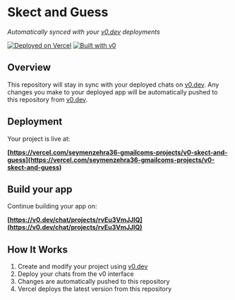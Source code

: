 # Skect and Guess

*Automatically synced with your [v0.dev](https://v0.dev) deployments*

[![Deployed on Vercel](https://img.shields.io/badge/Deployed%20on-Vercel-black?style=for-the-badge&logo=vercel)](https://vercel.com/seymenzehra36-gmailcoms-projects/v0-skect-and-guess)
[![Built with v0](https://img.shields.io/badge/Built%20with-v0.dev-black?style=for-the-badge)](https://v0.dev/chat/projects/rvEu3VmJJIQ)

## Overview

This repository will stay in sync with your deployed chats on [v0.dev](https://v0.dev).
Any changes you make to your deployed app will be automatically pushed to this repository from [v0.dev](https://v0.dev).

## Deployment

Your project is live at:

**[https://vercel.com/seymenzehra36-gmailcoms-projects/v0-skect-and-guess](https://vercel.com/seymenzehra36-gmailcoms-projects/v0-skect-and-guess)**

## Build your app

Continue building your app on:

**[https://v0.dev/chat/projects/rvEu3VmJJIQ](https://v0.dev/chat/projects/rvEu3VmJJIQ)**

## How It Works

1. Create and modify your project using [v0.dev](https://v0.dev)
2. Deploy your chats from the v0 interface
3. Changes are automatically pushed to this repository
4. Vercel deploys the latest version from this repository